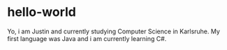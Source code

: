 # hello-world

Yo, i am Justin and currently studying Computer Science in Karlsruhe.
My first language was Java and i am currently learning C#.
